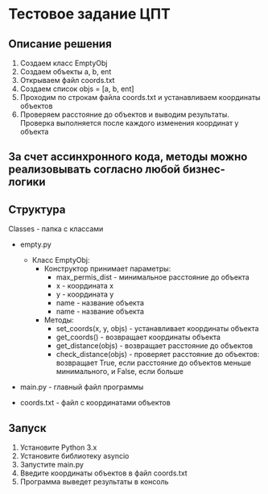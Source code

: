 # Тестовое задание ЦПТ

## Описание решения

1. Создаем класс EmptyObj
2. Создаем объекты a, b, ent
3. Открываем файл coords.txt
4. Создаем список objs = [a, b, ent]
5. Проходим по строкам файла coords.txt и устанавливаем координаты объектов
6. Проверяем расстояние до объектов и выводим результаты. Проверка выполняется после каждого изменения координат у объекта

<h2>За счет ассинхронного кода, методы можно реализовывать согласно любой бизнес-логики</h2>

## Структура

Classes - папка с классами

- empty.py

  - Класс EmptyObj:
    - Конструктор принимает параметры:
      - max_permis_dist - минимальное расстояние до объекта
      - x - координата x
      - y - координата y
      - name - название объекта
      - name - название объекта
    - Методы:
      - set_coords(x, y, objs) - устанавливает координаты объекта
      - get_coords() - возвращает координаты объекта
      - get_distance(objs) - возвращает расстояние до объектов
      - check_distance(objs) - проверяет расстояние до объектов: возвращает True, если расстояние до объектов меньше минимального, и False, если больше
- main.py - главный файл программы
- coords.txt - файл с координатами объектов

## Запуск

1. Установите Python 3.x
2. Установите библиотеку asyncio
3. Запустите main.py
4. Введите координаты объектов в файл coords.txt
5. Программа выведет результаты в консоль
